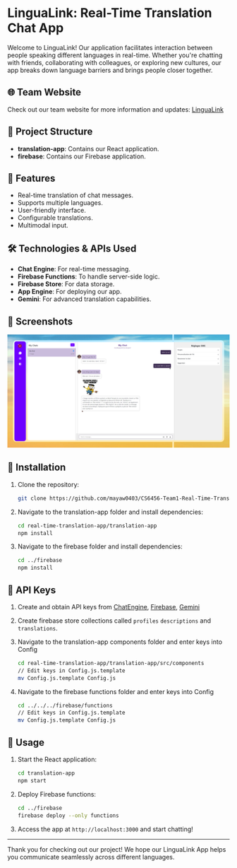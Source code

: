# LinguaLink: Real-Time Translation Chat App

Welcome to LinguaLink! Our application facilitates interaction between people speaking different languages in real-time. Whether you're chatting with friends, collaborating with colleagues, or exploring new cultures, our app breaks down language barriers and brings people closer together.

## 🌐 Team Website
Check out our team website for more information and updates: [LinguaLink](https://sites.google.com/view/real-timetranslationapp/home)

## 📂 Project Structure
- **translation-app**: Contains our React application.
- **firebase**: Contains our Firebase application.

## 🚀 Features
- Real-time translation of chat messages.
- Supports multiple languages.
- User-friendly interface.
- Configurable translations.
- Multimodal input.

## 🛠️ Technologies & APIs Used
- **Chat Engine**: For real-time messaging.
- **Firebase Functions**: To handle server-side logic.
- **Firebase Store**: For data storage.
- **App Engine**: For deploying our app.
- **Gemini**: For advanced translation capabilities.

## 📸 Screenshots
![Screenshot](screenshots/DemoScreenshot.png)

## 🔧 Installation

1. Clone the repository:
    ```bash
    git clone https://github.com/mayaw0403/CS6456-Team1-Real-Time-Translation-App.git
    ```

2. Navigate to the translation-app folder and install dependencies:
    ```bash
    cd real-time-translation-app/translation-app
    npm install
    ```

3. Navigate to the firebase folder and install dependencies:
    ```bash
    cd ../firebase
    npm install
    ```

## 🔑 API Keys

1. Create and obtain API keys from [ChatEngine](https://chatengine.io/), [Firebase](https://firebase.google.com/), [Gemini](https://aistudio.google.com/app/apikey)

2. Create firebase store collections called `profiles` `descriptions` and `translations`.

3. Navigate to the translation-app components folder and enter keys into Config
    ```bash
    cd real-time-translation-app/translation-app/src/components
    // Edit keys in Config.js.template
    mv Config.js.template Config.js
    ```

4. Navigate to the firebase functions folder and enter keys into Config
    ```bash
    cd ../../../firebase/functions
    // Edit keys in Config.js.template
    mv Config.js.template Config.js
    ```

## 🎉 Usage

1. Start the React application:
    ```bash
    cd translation-app
    npm start
    ```

2. Deploy Firebase functions:
    ```bash
    cd ../firebase
    firebase deploy --only functions
    ```

3. Access the app at `http://localhost:3000` and start chatting!

---

Thank you for checking out our project! We hope our LinguaLink App helps you communicate seamlessly across different languages.
